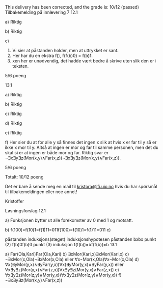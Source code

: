 This delivery has been corrected, and the grade is: 10/12 (passed)
Tilbakemelding på innlevering 7
12.1

a) Riktig

b) Riktig

c) 
1. Vi sier at påstanden holder, men at uttrykket er sant.
7. Her har du en ekstra f(), f(f(b)0) = f(b)1.
10. xen her er unødvendig, det hadde vært bedre å skrive uten slik den er i teksten.

5/6 poeng

13.1

a) Riktig

b) Riktig

c) Riktig

d) Riktig

e) Riktig

f) Her sier du at for alle y så finnes det ingen x slik at hvis x er far til y så er ikke x mor til y. Altså at ingen er mor og far til samme personen, men det du skal si er at ingen er både mor og far. Riktig svar er ¬∃x∃y∃z(Mor(x,y)∧Far(x,z))¬∃x∃y∃z(Mor(x,y)∧Far(x,z)).

5/6 poeng

Totalt: 10/12 poeng

Det er bare å sende meg en mail til kristora@ifi.uio.no hvis du har spørsmål til tilbakemeldingen eller noe annet!

Kristoffer

Løsningsforslag
12.1

a) Funksjonen bytter ut alle forekomster av 0 med 1 og motsatt.

b) f(100)=f(10)1=f(1)11=011f(100)=f(10)1=f(1)11=011
c)

påstanden
induksjons(steget)
induksjonshypotesen
påstanden
bxbx
punkt (2)
f(b)0f(b)0
punkt (3)
induksjon
f(f(b))=bf(f(b))=b
13.1

a) Far(Ola,Kari)Far(Ola,Kari)
b) ∃xMor(Kari,x)∃xMor(Kari,x)
c)
¬∃xMor(x,Ola)¬∃xMor(x,Ola)
eller
∀x¬Mor(x,Ola)∀x¬Mor(x,Ola)
d)
∀x(∃yMor(y,x)∧∃yFar(y,x))∀x(∃yMor(y,x)∧∃yFar(y,x))
eller
∀x∃y∃z(Mor(y,x)∧Far(z,x))∀x∃y∃z(Mor(y,x)∧Far(z,x))
e) ∀x∃y∃z(Mor(z,y)∧Mor(y,x))∀x∃y∃z(Mor(z,y)∧Mor(y,x))
f) ¬∃x∃y∃z(Mor(x,y)∧Far(x,z))
